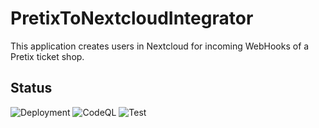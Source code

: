 # PretixToNextcloudIntegrator
This application creates users in Nextcloud for incoming WebHooks of a Pretix ticket shop.

## Status
![Deployment](https://github.com/derBobby/PretixToNextcloudIntegrator/actions/workflows/cd.yml/badge.svg)
![CodeQL](https://github.com/derBobby/PretixToNextcloudIntegrator/actions/workflows/cd.yml/badge.svg)
![Test](https://github.com/derBobby/PretixToNextcloudIntegrator/actions/workflows/cd.yml/badge.svg)
